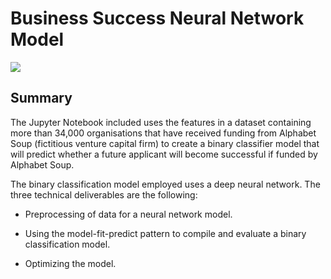 # Business Success Neural Network Model

![](https://victorzhou.com/media/nn-series/network.png)

## Summary
The Jupyter Notebook included uses the features in a dataset containing more than 34,000 organisations that have received funding from Alphabet Soup (fictitious venture capital firm) to create a binary classifier model that will predict whether a future applicant will become successful if funded by Alphabet Soup.

The binary classification model employed uses a deep neural network. The three technical deliverables are the following:

* Preprocessing of data for a neural network model.

* Using the model-fit-predict pattern to compile and evaluate a binary classification model.

* Optimizing the model.

